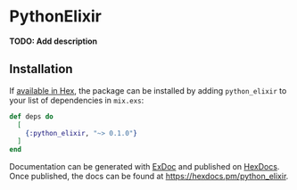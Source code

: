 # PythonElixir

**TODO: Add description**

## Installation

If [available in Hex](https://hex.pm/docs/publish), the package can be installed
by adding `python_elixir` to your list of dependencies in `mix.exs`:

```elixir
def deps do
  [
    {:python_elixir, "~> 0.1.0"}
  ]
end
```

Documentation can be generated with [ExDoc](https://github.com/elixir-lang/ex_doc)
and published on [HexDocs](https://hexdocs.pm). Once published, the docs can
be found at <https://hexdocs.pm/python_elixir>.

